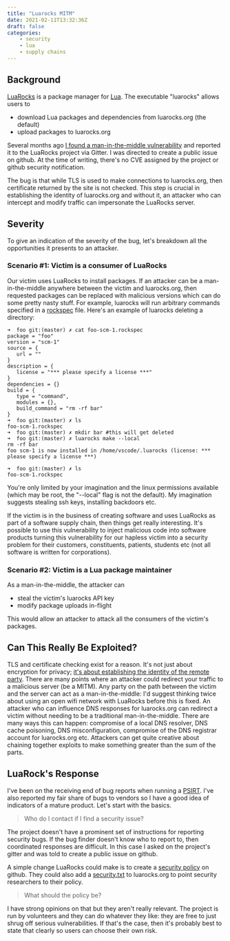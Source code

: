 ```yaml
---
title: "Luarocks MITM"
date: 2021-02-11T13:32:36Z
draft: false
categories:
    - security
    - lua
    - supply chains
---
```



## Background

[LuaRocks](https://luarocks.org/) is a package manager for [Lua](https://www.lua.org/). The executable "luarocks" allows users to

* download Lua packages and dependencies from luarocks.org (the default)
* upload packages to luarocks.org

Several months ago [I found a man-in-the-middle vulnerability](https://github.com/luarocks/luarocks/issues/1215) and reported it to the
LuaRocks project via Gitter. I was directed to create a public issue on github. At the time of writing, there's no CVE assigned by the project or github security
notification.

The bug is that while TLS is used to make connections to luarocks.org, then certificate returned by the site is not checked. This step is crucial in establishing the identity of
luarocks.org and without it, an attacker who can intercept and
modify traffic can impersonate the LuaRocks server.

## Severity

To give an indication of the severity of the bug, let's breakdown all the opportunities it presents to an attacker.

### Scenario #1: Victim is a consumer of LuaRocks

Our victim uses LuaRocks to install packages. If an attacker can be a man-in-the-middle anywhere between the victim and luarocks.org, then
requested packages can be replaced with malicious versions which can do some pretty nasty stuff. For example, luarocks will run
arbitrary commands specified in a [rockspec](https://github.com/luarocks/luarocks/wiki/Rockspec-format) file. Here's an example of luarocks deleting a directory:

```shell
➜  foo git:(master) ✗ cat foo-scm-1.rockspec 
package = "foo"
version = "scm-1"
source = {
   url = ""
}
description = {
   license = "*** please specify a license ***"
}
dependencies = {}
build = {
   type = "command",
   modules = {},
   build_command = "rm -rf bar"
}
➜  foo git:(master) ✗ ls
foo-scm-1.rockspec
➜  foo git:(master) ✗ mkdir bar #this will get deleted
➜  foo git:(master) ✗ luarocks make --local        
rm -rf bar
foo scm-1 is now installed in /home/vscode/.luarocks (license: *** please specify a license ***)

➜  foo git:(master) ✗ ls
foo-scm-1.rockspec
```

You're only limited by your imagination and the linux permissions available (which may be root, the "--local" flag is not the default).
My imagination suggests stealing ssh keys, installing backdoors etc.

If the victim is in the business of creating software and uses LuaRocks as part of a software supply chain, then things get really interesting. It's possible to use this vulnerability to inject malicious code into software products turning this vulnerability for our
hapless victim into a security problem for their customers, constituents, patients, students etc (not all software is written for corporations).

### Scenario #2: Victim is a Lua package maintainer

As a man-in-the-middle, the attacker can

* steal the victim's luarocks API key
* modify package uploads in-flight

This would allow an attacker to attack all the consumers of the
victim's packages.

## Can This Really Be Exploited?

TLS and certificate checking exist for a reason. It's not just about encryption for privacy; [it's about establishing the identity of the
remote party](https://docs.google.com/document/pub?id=1roBIeSJsYq3Ntpf6N0PIeeAAvu4ddn7mGo6Qb7aL7ew). There are many points where an attacker could redirect your traffic to a malicious server (be a MITM). Any party on the path
between the victim and the server can act as a man-in-the-middle: I'd suggest thinking twice about using an open wifi network with LuaRocks
before this is fixed. An attacker who can influence DNS responses for luarocks.org can redirect a victim without needing to be a traditional
man-in-the-middle. There are many ways this can happen: compromise of a local DNS resolver, DNS cache poisoning, DNS misconfiguration,
compromise of the DNS registrar account for luarocks.org etc. Attackers can get quite creative about chaining together exploits to make something
greater than the sum of the parts.

## LuaRock's Response

I've been on the receiving end of bug reports when running
a [PSIRT](https://www.first.org/standards/frameworks/psirts/psirt_services_framework_v1.1). I've also reported my fair share
of bugs to vendors so I have a good idea of indicators of a
mature product. Let's start with the basics.

> Who do I contact if I find a security issue?

The project doesn't have a prominent set of instructions for
reporting security bugs. If the bug finder doesn't know who
to report to, then coordinated responses are difficult. In this
case I asked on the project's gitter and was told to create a
public issue on github.

A simple change LuaRocks could make is to create a [security policy](https://github.com/luarocks/luarocks/security/policy) on github. They could also add a [security.txt](https://securitytxt.org/) to luarocks.org to point security researchers to their policy.

> What should the policy be?

I have strong opinions on that but they aren't really relevant.
The project is run by volunteers and they can do whatever they
like: they are free to just shrug off serious vulnerabilities. If
that's the case, then it's probably best to state that clearly so
users can choose their own risk.

